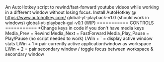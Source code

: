 An AutoHotkey script to rewind/fast-forward youtube videos while working in a different window without losing focus.
Install AutoHotkey @ https://www.autohotkey.com/
global-yt-playback-v1.0 (should work in windows)
global-yt-playback-gui-v0.1 (WIP)
=========== CONTROLS ===========
 *Change keys in code if you don't have media keys
 Media_Prev = Rewind
 Media_Next = FastForward
 Media_Play_Pause = Play/Pause (no script needed to work)
 LWin + ` = display active window stats
 LWin + 1 = pair currently active application/window as workspace
 LWin + 2 = pair secondary window / toggle focus between workspace & secondary window
